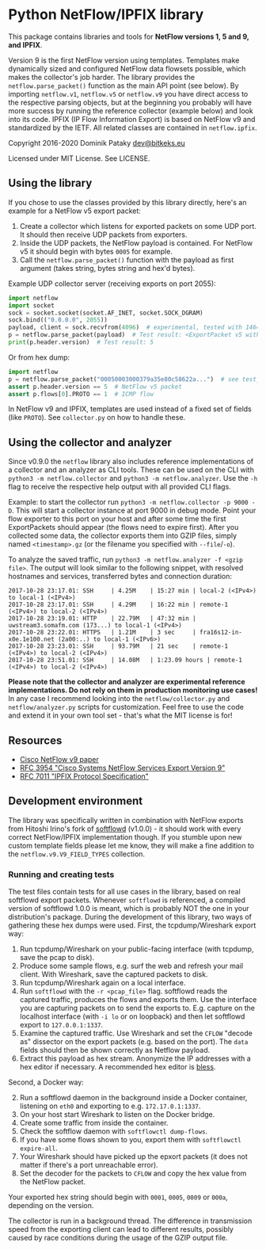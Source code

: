 # Python NetFlow/IPFIX library
This package contains libraries and tools for **NetFlow versions 1, 5 and 9, and IPFIX**.

Version 9 is the first NetFlow version using templates. Templates make dynamically sized and configured NetFlow data flowsets possible, which makes the collector's job harder. The library provides the `netflow.parse_packet()` function as the main API point (see below). By importing `netflow.v1`, `netflow.v5` or `netflow.v9` you have direct access to the respective parsing objects, but at the beginning you probably will have more success by running the reference collector (example below) and look into its code. IPFIX (IP Flow Information Export) is based on NetFlow v9 and standardized by the IETF. All related classes are contained in `netflow.ipfix`. 

Copyright 2016-2020 Dominik Pataky <dev@bitkeks.eu>

Licensed under MIT License. See LICENSE.


## Using the library
If you chose to use the classes provided by this library directly, here's an example for a NetFlow v5 export packet:

  1. Create a collector which listens for exported packets on some UDP port. It should then receive UDP packets from exporters.
  2. Inside the UDP packets, the NetFlow payload is contained. For NetFlow v5 it should begin with bytes `0005` for example.
  3. Call the `netflow.parse_packet()` function with the payload as first argument (takes string, bytes string and hex'd bytes).

Example UDP collector server (receiving exports on port 2055):
```python
import netflow
import socket
sock = socket.socket(socket.AF_INET, socket.SOCK_DGRAM)
sock.bind(("0.0.0.0", 2055))
payload, client = sock.recvfrom(4096)  # experimental, tested with 1464 bytes
p = netflow.parse_packet(payload)  # Test result: <ExportPacket v5 with 30 records>
print(p.header.version)  # Test result: 5
```

Or from hex dump:
```python
import netflow
p = netflow.parse_packet("00050003000379a35e80c58622a...")  # see test_netflow.py
assert p.header.version == 5  # NetFlow v5 packet
assert p.flows[0].PROTO == 1  # ICMP flow
```

In NetFlow v9 and IPFIX, templates are used instead of a fixed set of fields (like `PROTO`). See `collector.py` on how to handle these.

## Using the collector and analyzer
Since v0.9.0 the `netflow` library also includes reference implementations of a collector and an analyzer as CLI tools.
These can be used on the CLI with `python3 -m netflow.collector` and `python3 -m netflow.analyzer`. Use the `-h` flag to receive the respective help output with all provided CLI flags.

Example: to start the collector run `python3 -m netflow.collector -p 9000 -D`. This will start a collector instance at port 9000 in debug mode. Point your flow exporter to this port on your host and after some time the first ExportPackets should appear (the flows need to expire first). After you collected some data, the collector exports them into GZIP files, simply named `<timestamp>.gz` (or the filename you specified with `--file`/`-o`).

To analyze the saved traffic, run `python3 -m netflow.analyzer -f <gzip file>`. The output will look similar to the following snippet, with resolved hostnames and services, transferred bytes and connection duration:

    2017-10-28 23:17.01: SSH     | 4.25M    | 15:27 min | local-2 (<IPv4>) to local-1 (<IPv4>)
    2017-10-28 23:17.01: SSH     | 4.29M    | 16:22 min | remote-1 (<IPv4>) to local-2 (<IPv4>)
    2017-10-28 23:19.01: HTTP    | 22.79M   | 47:32 min | uwstream3.somafm.com (173...) to local-1 (<IPv4>)
    2017-10-28 23:22.01: HTTPS   | 1.21M    | 3 sec     | fra16s12-in-x0e.1e100.net (2a00:..) to local-1 (<IPv6>)
    2017-10-28 23:23.01: SSH     | 93.79M   | 21 sec    | remote-1 (<IPv4>) to local-2 (<IPv4>)
    2017-10-28 23:51.01: SSH     | 14.08M   | 1:23.09 hours | remote-1 (<IPv4>) to local-2 (<IPv4>)

**Please note that the collector and analyzer are experimental reference implementations. Do not rely on them in production monitoring use cases!** In any case I recommend looking into the `netflow/collector.py` and `netflow/analyzer.py` scripts for customization. Feel free to use the code and extend it in your own tool set - that's what the MIT license is for!


## Resources
* [Cisco NetFlow v9 paper](http://www.cisco.com/en/US/technologies/tk648/tk362/technologies_white_paper09186a00800a3db9.html)
* [RFC 3954 "Cisco Systems NetFlow Services Export Version 9"](https://tools.ietf.org/html/rfc3954)
* [RFC 7011 "IPFIX Protocol Specification"](https://tools.ietf.org/html/rfc7011)

## Development environment
The library was specifically written in combination with NetFlow exports from Hitoshi Irino's fork of [softflowd](https://github.com/irino/softflowd) (v1.0.0) - it should work with every correct NetFlow/IPFIX implementation though. If you stumble upon new custom template fields please let me know, they will make a fine addition to the `netflow.v9.V9_FIELD_TYPES` collection.

### Running and creating tests
The test files contain tests for all use cases in the library, based on real softflowd export packets. Whenever `softflowd` is referenced, a compiled version of softflowd 1.0.0 is meant, which is probably NOT the one in your distribution's package. During the development of this library, two ways of gathering these hex dumps were used. First, the tcpdump/Wireshark export way:

  1. Run tcpdump/Wireshark on your public-facing interface (with tcpdump, save the pcap to disk).
  2. Produce some sample flows, e.g. surf the web and refresh your mail client. With Wireshark, save the captured packets to disk.
  4. Run tcpdump/Wireshark again on a local interface.
  4. Run `softflowd` with the `-r <pcap_file>` flag. softflowd reads the captured traffic, produces the flows and exports them. Use the interface you are capturing packets on to send the exports to. E.g. capture on the localhost interface (with `-i lo` or on loopback) and then let softflowd export to `127.0.0.1:1337`.
  5. Examine the captured traffic. Use Wireshark and set the `CFLOW` "decode as" dissector on the export packets (e.g. based on the port). The `data` fields should then be shown correctly as Netflow payload.
  6. Extract this payload as hex stream. Anonymize the IP addresses with a hex editor if necessary. A recommended hex editor is [bless](https://github.com/afrantzis/bless).

Second, a Docker way:

  2. Run a softflowd daemon in the background inside a Docker container, listening on `eth0` and exporting to e.g. `172.17.0.1:1337`.
  3. On your host start Wireshark to listen on the Docker bridge.
  4. Create some traffic from inside the container.
  5. Check the softflow daemon with `softflowctl dump-flows`.
  6. If you have some flows shown to you, export them with `softflowctl expire-all`.
  7. Your Wireshark should have picked up the epxort packets (it does not matter if there's a port unreachable error).
  8. Set the decoder for the packets to `CFLOW` and copy the hex value from the NetFlow packet.

Your exported hex string should begin with `0001`, `0005`, `0009` or `000a`, depending on the version.

The collector is run in a background thread. The difference in transmission speed from the exporting client can lead to different results, possibly caused by race conditions during the usage of the GZIP output file.
